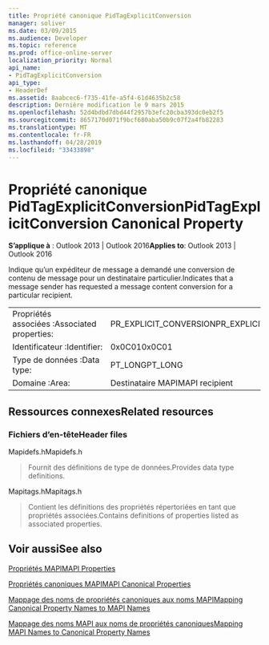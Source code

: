 ```yaml
---
title: Propriété canonique PidTagExplicitConversion
manager: soliver
ms.date: 03/09/2015
ms.audience: Developer
ms.topic: reference
ms.prod: office-online-server
localization_priority: Normal
api_name:
- PidTagExplicitConversion
api_type:
- HeaderDef
ms.assetid: 8aabcec6-f735-41fe-a5f4-61d4635b2c58
description: Dernière modification le 9 mars 2015
ms.openlocfilehash: 52d4bdbd7dbd44f2957b3efc20cba393dc0eb2f5
ms.sourcegitcommit: 8657170d071f9bcf680aba50b9c07f2a4fb82283
ms.translationtype: MT
ms.contentlocale: fr-FR
ms.lasthandoff: 04/28/2019
ms.locfileid: "33433898"
---
```

# <a name="pidtagexplicitconversion-canonical-property"></a><span data-ttu-id="64c41-103">Propriété canonique PidTagExplicitConversion</span><span class="sxs-lookup"><span data-stu-id="64c41-103">PidTagExplicitConversion Canonical Property</span></span>

  
  
<span data-ttu-id="64c41-104">**S’applique à** : Outlook 2013 | Outlook 2016</span><span class="sxs-lookup"><span data-stu-id="64c41-104">**Applies to**: Outlook 2013 | Outlook 2016</span></span> 
  
<span data-ttu-id="64c41-105">Indique qu’un expéditeur de message a demandé une conversion de contenu de message pour un destinataire particulier.</span><span class="sxs-lookup"><span data-stu-id="64c41-105">Indicates that a message sender has requested a message content conversion for a particular recipient.</span></span>
  
|||
|:-----|:-----|
|<span data-ttu-id="64c41-106">Propriétés associées :</span><span class="sxs-lookup"><span data-stu-id="64c41-106">Associated properties:</span></span>  <br/> |<span data-ttu-id="64c41-107">PR_EXPLICIT_CONVERSION</span><span class="sxs-lookup"><span data-stu-id="64c41-107">PR_EXPLICIT_CONVERSION</span></span>  <br/> |
|<span data-ttu-id="64c41-108">Identificateur :</span><span class="sxs-lookup"><span data-stu-id="64c41-108">Identifier:</span></span>  <br/> |<span data-ttu-id="64c41-109">0x0C01</span><span class="sxs-lookup"><span data-stu-id="64c41-109">0x0C01</span></span>  <br/> |
|<span data-ttu-id="64c41-110">Type de données :</span><span class="sxs-lookup"><span data-stu-id="64c41-110">Data type:</span></span>  <br/> |<span data-ttu-id="64c41-111">PT_LONG</span><span class="sxs-lookup"><span data-stu-id="64c41-111">PT_LONG</span></span>  <br/> |
|<span data-ttu-id="64c41-112">Domaine :</span><span class="sxs-lookup"><span data-stu-id="64c41-112">Area:</span></span>  <br/> |<span data-ttu-id="64c41-113">Destinataire MAPI</span><span class="sxs-lookup"><span data-stu-id="64c41-113">MAPI recipient</span></span>  <br/> |
   
## <a name="related-resources"></a><span data-ttu-id="64c41-114">Ressources connexes</span><span class="sxs-lookup"><span data-stu-id="64c41-114">Related resources</span></span>

### <a name="header-files"></a><span data-ttu-id="64c41-115">Fichiers d’en-tête</span><span class="sxs-lookup"><span data-stu-id="64c41-115">Header files</span></span>

<span data-ttu-id="64c41-116">Mapidefs.h</span><span class="sxs-lookup"><span data-stu-id="64c41-116">Mapidefs.h</span></span>
  
> <span data-ttu-id="64c41-117">Fournit des définitions de type de données.</span><span class="sxs-lookup"><span data-stu-id="64c41-117">Provides data type definitions.</span></span>
    
<span data-ttu-id="64c41-118">Mapitags.h</span><span class="sxs-lookup"><span data-stu-id="64c41-118">Mapitags.h</span></span>
  
> <span data-ttu-id="64c41-119">Contient les définitions des propriétés répertoriées en tant que propriétés associées.</span><span class="sxs-lookup"><span data-stu-id="64c41-119">Contains definitions of properties listed as associated properties.</span></span>
    
## <a name="see-also"></a><span data-ttu-id="64c41-120">Voir aussi</span><span class="sxs-lookup"><span data-stu-id="64c41-120">See also</span></span>



[<span data-ttu-id="64c41-121">Propriétés MAPI</span><span class="sxs-lookup"><span data-stu-id="64c41-121">MAPI Properties</span></span>](mapi-properties.md)
  
[<span data-ttu-id="64c41-122">Propriétés canoniques MAPI</span><span class="sxs-lookup"><span data-stu-id="64c41-122">MAPI Canonical Properties</span></span>](mapi-canonical-properties.md)
  
[<span data-ttu-id="64c41-123">Mappage des noms de propriétés canoniques aux noms MAPI</span><span class="sxs-lookup"><span data-stu-id="64c41-123">Mapping Canonical Property Names to MAPI Names</span></span>](mapping-canonical-property-names-to-mapi-names.md)
  
[<span data-ttu-id="64c41-124">Mappage des noms MAPI aux noms de propriétés canoniques</span><span class="sxs-lookup"><span data-stu-id="64c41-124">Mapping MAPI Names to Canonical Property Names</span></span>](mapping-mapi-names-to-canonical-property-names.md)

